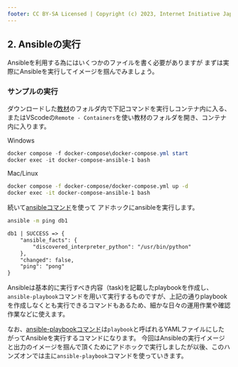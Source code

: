```yaml
---
footer: CC BY-SA Licensed | Copyright (c) 2023, Internet Initiative Japan Inc.
---
```


## 2. Ansibleの実行

Ansibleを利用する為にはいくつかのファイルを書く必要がありますが
まずは実際にAnsibleを実行してイメージを掴んでみましょう。

### サンプルの実行

ダウンロードした[教材](https://github.com/iij/ansible-exercise)のフォルダ内で下記コマンドを実行しコンテナ内に入る、
またはVScodeの`Remote - Containers`を使い教材のフォルダを開き、コンテナ内に入ります。

Windows

```powershell
docker compose -f docker-compose\docker-compose.yml start
docker exec -it docker-compose-ansible-1 bash
```

Mac/Linux

```sh
docker compose -f docker-compose/docker-compose.yml up -d
docker exec -it docker-compose-ansible-1 bash
```

続いて[ansibleコマンド](https://docs.ansible.com/ansible/latest/cli/ansible.html)を使って
アドホックにansibleを実行します。

```sh
ansible -m ping db1
```

```txt
db1 | SUCCESS => {
    "ansible_facts": {
        "discovered_interpreter_python": "/usr/bin/python"
    },
    "changed": false,
    "ping": "pong"
}
```

Ansibleは基本的に実行すべき内容（task)を記載したplaybookを作成し、`ansible-playbook`コマンドを用いて実行するものですが、上記の通りplaybookを作成しなくとも実行できるコマンドもあるため、細かな日々の運用作業や確認作業などに使えます。

なお、[ansible-playbookコマンド](https://docs.ansible.com/ansible/latest/cli/ansible-playbook.html)は`playbook`と呼ばれるYAMLファイルにしたがってAnsibleを実行するコマンドになります。
今回はAnsibleの実行イメージと出力のイメージを掴んで頂くためにアドホックで実行しましたが以後、このハンズオンでは主に`ansible-playbook`コマンドを使っていきます。
